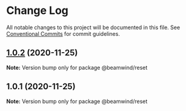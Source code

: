 # Change Log

All notable changes to this project will be documented in this file.
See [Conventional Commits](https://conventionalcommits.org) for commit guidelines.

## [1.0.2](https://github.com/kenoxa/beamwind/compare/@beamwind/reset@1.0.1...@beamwind/reset@1.0.2) (2020-11-25)

**Note:** Version bump only for package @beamwind/reset

## 1.0.1 (2020-11-25)

**Note:** Version bump only for package @beamwind/reset
